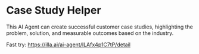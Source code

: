 # Case Study Helper

This AI Agent can create successful customer case studies, highlighting the problem, solution, and measurable outcomes based on the industry.

Fast try: https://illa.ai/ai-agent/ILAfx4p1C7tP/detail

